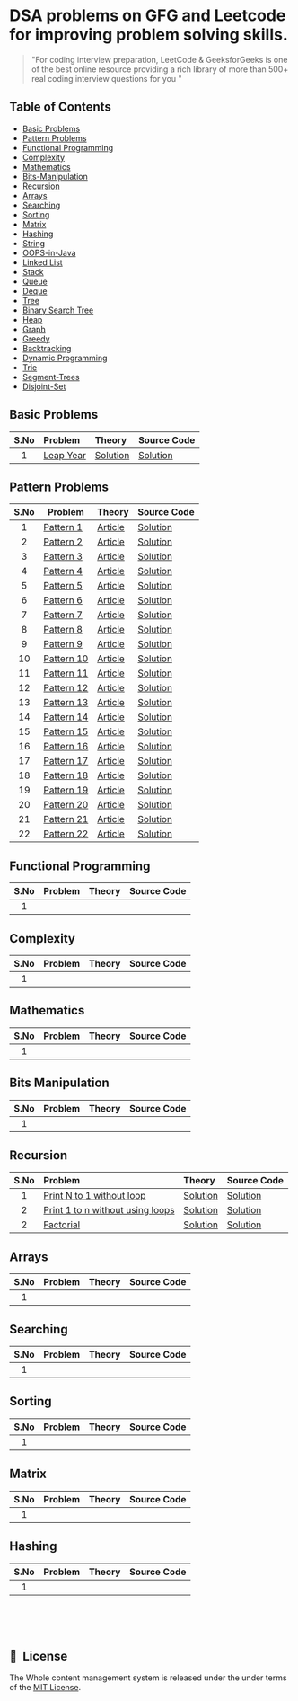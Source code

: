 # DSA problems on GFG and Leetcode for improving problem solving skills.

<!-- <h1 align="center">
  <a name="logo"><img src="https://github.com/Prince-1501/Complete-DSA-Preparation/blob/main/img/dsa%20logo.png" alt="Complete DSA Preparation" width="750"></a>
  <br>
  Complete DSA Preparation Course
</h1>
<h4 align="center">Make sure to ⭐️ my DSA repo so you can keep up to date on any daily progress!</h4>
  </h4>
</div> -->

<!--
_If you like this project, please leave me a star._ &#9733; -->

> "For coding interview preparation, LeetCode & GeeksforGeeks is one of the best online resource providing a rich library of more than 500+ real coding interview questions for you "

## Table of Contents

- [Basic Problems](#basic-problems)
- [Pattern Problems](#pattern-problems)
- [Functional Programming](#functional-programming)
- [Complexity](#complexity)
- [Mathematics](#mathematics)
- [Bits-Manipulation](#bits-manipulation)
- [Recursion](#recursion)
- [Arrays](#arrays)
- [Searching](#searching)
- [Sorting](#sorting)
- [Matrix](#matrix)
- [Hashing](#hashing)
- [String](#string)
- [OOPS-in-Java](#oops-in-java)
- [Linked List](#linked-list)
- [Stack](#stack)
- [Queue](#queue)
- [Deque](#deque)
- [Tree](#tree)
- [Binary Search Tree](#binary-search-tree)
- [Heap](#heap)
- [Graph](#graph)
- [Greedy](#greedy)
- [Backtracking](#backtracking)
- [Dynamic Programming](#dynamic-programming)
- [Trie](#trie)
- [Segment-Trees](#segment-trees)
- [Disjoint-Set](#disjoint-set)

## Basic Problems

| S.No | Problem                                                                  | Theory                                                                                        | Source Code                                                                                   |
| :--: | :----------------------------------------------------------------------- | :-------------------------------------------------------------------------------------------- | :-------------------------------------------------------------------------------------------- |
|  1   | [Leap Year](https://practice.geeksforgeeks.org/problems/leap-year0943/1) | [Solution](https://github.com/Rajeevjewar/DSA-Java/blob/main/01-Basic-Problems/LeapYear.java) | [Solution](https://github.com/Rajeevjewar/DSA-Java/blob/main/01-Basic-Problems/LeapYear.java) |

## Pattern Problems

| S.No | Problem                                                                                                 | Theory      | Source Code  |
| :--: | ------------------------------------------------------------------------------------------------------- | ----------- | ------------ |
|  1   | [Pattern 1](https://practice.geeksforgeeks.org/problems/square-pattern/1)                               | [Article]() | [Solution]() |
|  2   | [Pattern 2](https://practice.geeksforgeeks.org/problems/right-triangle/1)                               | [Article]() | [Solution]() |
|  3   | [Pattern 3](https://practice.geeksforgeeks.org/problems/triangle-number/1)                              | [Article]() | [Solution]() |
|  4   | [Pattern 4](https://practice.geeksforgeeks.org/problems/triangle-number-1661428795/1)                   | [Article]() | [Solution]() |
|  5   | [Pattern 5](https://practice.geeksforgeeks.org/problems/triangle-pattern/1)                             | [Article]() | [Solution]() |
|  6   | [Pattern 6](https://practice.geeksforgeeks.org/problems/triangle-number-1661489840/1)                   | [Article]() | [Solution]() |
|  7   | [Pattern 7](https://practice.geeksforgeeks.org/problems/triangle-pattern-1661492263/1)                  | [Article]() | [Solution]() |
|  8   | [Pattern 8](https://practice.geeksforgeeks.org/problems/triangle-pattern-1661493231/1)                  | [Article]() | [Solution]() |
|  9   | [Pattern 9](https://practice.geeksforgeeks.org/problems/pattern/1)                                      | [Article]() | [Solution]() |
|  10  | [Pattern 10](https://practice.geeksforgeeks.org/problems/triangle-pattern-1661718013/1)                 | [Article]() | [Solution]() |
|  11  | [Pattern 11](https://practice.geeksforgeeks.org/problems/triangle-pattern-1661718455/1)                 | [Article]() | [Solution]() |
|  12  | [Pattern 12](https://practice.geeksforgeeks.org/problems/double-triangle-pattern-1662664259/1)          | [Article]() | [Solution]() |
|  13  | [Pattern 13](https://practice.geeksforgeeks.org/problems/triangle-pattern-1661718712/1)                 | [Article]() | [Solution]() |
|  14  | [Pattern 14](https://practice.geeksforgeeks.org/problems/triangle-pattern-1662284916/pattern_14)        | [Article]() | [Solution]() |
|  15  | [Pattern 15](https://practice.geeksforgeeks.org/problems/triangle-pattern-1662285196/1)                 | [Article]() | [Solution]() |
|  16  | [Pattern 16](https://practice.geeksforgeeks.org/problems/triangle-pattern-1662285334/pattern_16)        | [Article]() | [Solution]() |
|  17  | [Pattern 17](https://practice.geeksforgeeks.org/problems/triangle-pattern-1662285911/pattern_17)        | [Article]() | [Solution]() |
|  18  | [Pattern 18](https://practice.geeksforgeeks.org/problems/triangle-pattern-1662286302/pattern_18)        | [Article]() | [Solution]() |
|  19  | [Pattern 19](https://practice.geeksforgeeks.org/problems/double-triangle-pattern/1)                     | [Article]() | [Solution]() |
|  20  | [Pattern 20](https://practice.geeksforgeeks.org/problems/double-triangle-pattern-1662287416/pattern_20) | [Article]() | [Solution]() |
|  21  | [Pattern 21](https://practice.geeksforgeeks.org/problems/square-pattern-1662287714/pattern_21)          | [Article]() | [Solution]() |
|  22  | [Pattern 22](https://practice.geeksforgeeks.org/problems/square-pattern-1662666141/1)                   | [Article]() | [Solution]() |

## Functional Programming

| S.No | Problem | Theory | Source Code |
| :--: | ------- | ------ | ----------- |
|  1   |         |        |             |

## Complexity

| S.No | Problem | Theory | Source Code |
| :--: | ------- | ------ | ----------- |
|  1   |         |        |             |

## Mathematics

| S.No | Problem | Theory | Source Code |
| :--: | ------- | ------ | ----------- |
|  1   |         |        |             |

## Bits Manipulation

| S.No | Problem | Theory | Source Code |
| :--: | ------- | ------ | ----------- |
|  1   |         |        |             |

## Recursion

| S.No | Problem                                                                                                                                                            | Theory                                                                                    | Source Code                                                                               |
| :--: | :----------------------------------------------------------------------------------------------------------------------------------------------------------------- | :---------------------------------------------------------------------------------------- | :---------------------------------------------------------------------------------------- |
|  1   | [Print N to 1 without loop](https://practice.geeksforgeeks.org/problems/print-n-to-1-without-loop/1?page=1&difficulty[]=0&category[]=Recursion&sortBy=submissions) | [Solution](https://github.com/Rajeevjewar/DSA-Java/blob/main/07-Recursion/PrintNto1.java) | [Solution](https://github.com/Rajeevjewar/DSA-Java/blob/main/07-Recursion/PrintNto1.java) |
|  2   | [Print 1 to n without using loops](https://practice.geeksforgeeks.org/problems/print-1-to-n-without-using-loops3621/1)                                             | [Solution](https://github.com/Rajeevjewar/DSA-Java/blob/main/07-Recursion/Print1toN.java) | [Solution](https://github.com/Rajeevjewar/DSA-Java/blob/main/07-Recursion/Print1toN.java) |
|  2   | [Factorial](https://practice.geeksforgeeks.org/problems/factorial5739/1)                                                                                           | [Solution](https://github.com/Rajeevjewar/DSA-Java/blob/main/07-Recursion/factorial.java) | [Solution](https://github.com/Rajeevjewar/DSA-Java/blob/main/07-Recursion/factorial.java) |

## Arrays

| S.No | Problem | Theory | Source Code |
| :--: | ------- | ------ | ----------- |
|  1   |         |        |             |

## Searching

| S.No | Problem | Theory | Source Code |
| :--: | ------- | ------ | ----------- |
|  1   |         |        |             |

## Sorting

| S.No | Problem | Theory | Source Code |
| :--: | ------- | ------ | ----------- |
|  1   |         |        |             |

## Matrix

| S.No | Problem | Theory | Source Code |
| :--: | ------- | ------ | ----------- |
|  1   |         |        |             |

## Hashing

| S.No | Problem | Theory | Source Code |
| :--: | ------- | ------ | ----------- |
|  1   |         |        |             |

<br>
<br>
<br>

## 📘&nbsp; License

The Whole content management system is released under the under terms of the [MIT License](LICENSE).

<!-- ## Connect with us ~Prince

<a href="https://telegram.me/helloworldbyprince" target="_blank"><img src="https://github.com/Prince-1501/Complete-DSA-Preparation/blob/main/img/telegram.png" alt="telegram" width="60"/></a>
<a href="https://www.linkedin.com/in/iamprince/" target="_blank"><img src="https://github.com/Prince-1501/Complete-DSA-Preparation/blob/main/img/linkedin.png" alt="Linkedin" width="60"/></a>
<a href="https://www.youtube.com/c/HelloWorldbyprince/" target="_blank"><img src="https://github.com/Prince-1501/Complete-DSA-Preparation/blob/main/img/youtube.png" alt="youtube" width="85"/></a>

**_Do star, fork and share the repo to show your support, it would help others too!_** <br>
<br>
Let me know your views on the repository or any changes or improvements at **_[LinkedIn](https://www.linkedin.com/in/iamprince/)_**, **_[Telegram](https://telegram.me/helloworldbyprince)_** -->

<!-- **_Thank you all for Forking this repository_** -->

